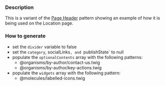 ### Description
This is a variant of the [Page Header](./?p=organisms-page-header) pattern showing an example of how it is being used on the Location page.

### How to generate
* set the `divider` variable to false
* set the `category`, socialLinks`, and `publishState` to null
* populate the `optionalContents` array with the following patterns:
  * @organisms/by-author/contact-us.twig
  * @organisms/by-author/key-actions.twig
* populate the `widgets` array with the following pattern:
  * @molecules/labelled-icons.twig
